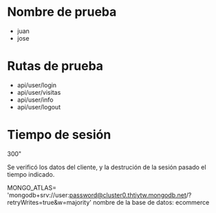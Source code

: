 # Nombre de prueba
- juan
- jose

# Rutas de prueba
- api/user/login
- api/user/visitas
- api/user/info
- api/user/logout

# Tiempo de sesión
300"

Se verificó los datos del cliente, y la destrución de la sesión pasado el tiempo indicado.



MONGO_ATLAS= 'mongodb+srv://user:password@cluster0.thtiytw.mongodb.net/?retryWrites=true&w=majority'
nombre de la base de datos: ecommerce